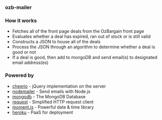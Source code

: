 ### ozb-mailer

### How it works
- Fetches all of the front page deals from the OzBargain front page
- Evaluates whether a deal has expired, ran out of stock or is still valid
- Constructs a JSON to house all of the deals
- Process the JSON through an algorithm to determine whether a deal is good or not
- If a deal is good, then add to mongoDB and send email(s) to designated email address(es)

### Powered by
- [cheerio](https://github.com/cheeriojs/cheerio) - jQuery implementation on the server
- [nodemailer](https://github.com/nodemailer/nodemailer) - Send emails with Node.js
- [mongodb](https://github.com/mongodb/mongo) - The MongoDB Database
- [request](https://github.com/request/request) - Simplified HTTP request client
- [moment.js](https://github.com/moment/moment) - Powerful date & time library
- [heroku](https://www.heroku.com/) - PaaS for deployment
